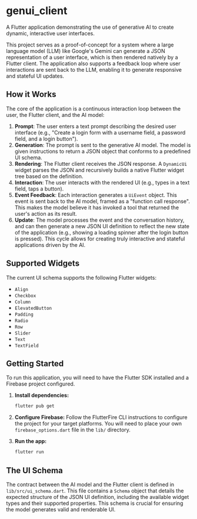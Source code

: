 # genui_client

A Flutter application demonstrating the use of generative AI to create dynamic, interactive user interfaces.

This project serves as a proof-of-concept for a system where a large language model (LLM) like Google's Gemini can generate a JSON representation of a user interface, which is then rendered natively by a Flutter client. The application also supports a feedback loop where user interactions are sent back to the LLM, enabling it to generate responsive and stateful UI updates.

## How it Works

The core of the application is a continuous interaction loop between the user, the Flutter client, and the AI model:

1. **Prompt**: The user enters a text prompt describing the desired user interface (e.g., "Create a login form with a username field, a password field, and a login button").
2. **Generation**: The prompt is sent to the generative AI model. The model is given instructions to return a JSON object that conforms to a predefined UI schema.
3. **Rendering**: The Flutter client receives the JSON response. A `DynamicUi` widget parses the JSON and recursively builds a native Flutter widget tree based on the definition.
4. **Interaction**: The user interacts with the rendered UI (e.g., types in a text field, taps a button).
5. **Event Feedback**: Each interaction generates a `UiEvent` object. This event is sent back to the AI model, framed as a "function call response". This makes the model believe it has invoked a tool that returned the user's action as its result.
6. **Update**: The model processes the event and the conversation history, and can then generate a new JSON UI definition to reflect the new state of the application (e.g., showing a loading spinner after the login button is pressed). This cycle allows for creating truly interactive and stateful applications driven by the AI.

## Supported Widgets

The current UI schema supports the following Flutter widgets:

- `Align`
- `Checkbox`
- `Column`
- `ElevatedButton`
- `Padding`
- `Radio`
- `Row`
- `Slider`
- `Text`
- `TextField`

## Getting Started

To run this application, you will need to have the Flutter SDK installed and a Firebase project configured.

1. **Install dependencies:**

   ```bash
   flutter pub get
   ```

2. **Configure Firebase:** Follow the FlutterFire CLI instructions to configure the project for your target platforms. You will need to place your own `firebase_options.dart` file in the `lib/` directory.
3. **Run the app:**

   ```bash
   flutter run
   ```

## The UI Schema

The contract between the AI model and the Flutter client is defined in `lib/src/ui_schema.dart`. This file contains a `Schema` object that details the expected structure of the JSON UI definition, including the available widget types and their supported properties. This schema is crucial for ensuring the model generates valid and renderable UI.
